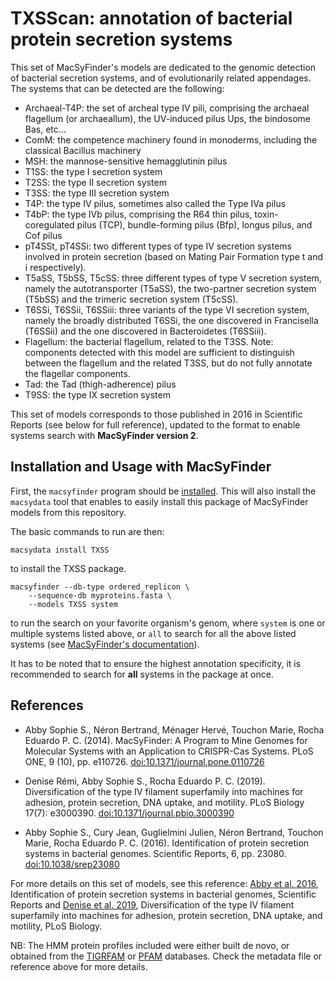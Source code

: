 # TXSScan: annotation of bacterial protein secretion systems

This set of MacSyFinder's models are dedicated to the genomic detection of bacterial secretion systems, and of evolutionarily related appendages. 
The systems that can be detected are the following: 

- Archaeal-T4P: the set of archeal type IV pili, comprising the archaeal flagellum (or archaeallum), the UV-induced pilus Ups, the bindosome Bas, etc... 
- ComM: the competence machinery found in monoderms, including the classical Bacillus machinery
- MSH: the mannose-sensitive hemagglutinin pilus
- T1SS: the type I secretion system 
- T2SS: the type II secretion system  
- T3SS: the type III secretion system  
- T4P: the type IV pilus, sometimes also called the Type IVa pilus
- T4bP: the type IVb pilus, comprising the R64 thin pilus, toxin-coregulated pilus (TCP), bundle-forming pilus (Bfp), longus pilus, and Cof pilus
- pT4SSt, pT4SSi: two different types of type IV secretion systems involved in protein secretion (based on Mating Pair Formation type t and i respectively).
- T5aSS, T5bSS, T5cSS: three different types of type V secretion system, namely the autotransporter (T5aSS), the two-partner secretion system (T5bSS) and the trimeric secretion system (T5cSS). 
- T6SSi, T6SSii, T6SSiii: three variants of the type VI secretion system, namely the broadly distributed T6SSi, the one discovered in Francisella (T6SSii) and the one discovered in Bacteroidetes (T6SSiii).  
- Flagellum: the bacterial flagellum, related to the T3SS. Note: components detected with this model are sufficient to distinguish between the flagellum and the related T3SS, but do not fully annotate the flagellar components. 
- Tad: the Tad (thigh-adherence) pilus
- T9SS: the type IX secretion system


This set of models corresponds to those published in 2016 in Scientific Reports (see below for full reference), updated to the format to enable systems search with **MacSyFinder version 2**. 


## Installation and Usage with MacSyFinder

First, the `macsyfinder` program should be [installed](http://macsyfinder.readthedocs.io/en/latest/). This will also install the `macsydata` tool that enables to easily install this package of MacSyFinder models from this repository. 


The basic commands to run are then:

    macsydata install TXSS


to install the TXSS package. 

    macsyfinder --db-type ordered_replicon \
		--sequence-db myproteins.fasta \
		--models TXSS system 		


to run the search on your favorite organism's genom, where `system` is one or multiple systems listed above, or `all` to search for all the above listed systems
(see [MacSyFinder's documentation](http://macsyfinder.readthedocs.io/en/latest/)). 


It has to be noted that to ensure the highest annotation specificity, it is recommended to search for **all** systems in the package at once. 


## References

- Abby Sophie S., Néron Bertrand, Ménager Hervé, Touchon Marie, Rocha Eduardo P. C.
  (2014).
  MacSyFinder: A Program to Mine Genomes for Molecular Systems with an Application to CRISPR-Cas Systems.
  PLoS ONE, 9 (10), pp. e110726.
  [doi:10.1371/journal.pone.0110726](http://dx.doi.org/10.1371/journal.pone.0110726)


- Denise Rémi, Abby Sophie S., Rocha Eduardo P. C. (2019). 
  Diversification of the type IV filament superfamily into machines for adhesion, protein secretion, DNA uptake, and motility.
  PLoS Biology 17(7): e3000390.
  [doi:10.1371/journal.pbio.3000390](https://doi.org/10.1371/journal.pbio.3000390)
  

- Abby Sophie S., Cury Jean, Guglielmini Julien, Néron Bertrand, Touchon Marie, Rocha Eduardo P. C.
  (2016).
  Identification of protein secretion systems in bacterial genomes.
  Scientific Reports, 6, pp. 23080.
  [doi:10.1038/srep23080](http://dx.doi.org/10.1038/srep23080)

For more details on this set of models, see this reference: [Abby et al. 2016](http://dx.doi.org/10.1038/srep23080), Identification of protein secretion systems in bacterial genomes, Scientific Reports and  [Denise et al. 2019](https://doi.org/10.1371/journal.pbio.3000390), Diversification of the type IV filament superfamily into machines for adhesion, protein secretion, DNA uptake, and motility, PLoS Biology. 

NB: The HMM protein profiles included were either built de novo, or obtained from the [TIGRFAM](http://tigrfams.jcvi.org/cgi-bin/index.cgi) or [PFAM](http://pfam.xfam.org/) databases. Check the metadata file or reference above for more details. 
